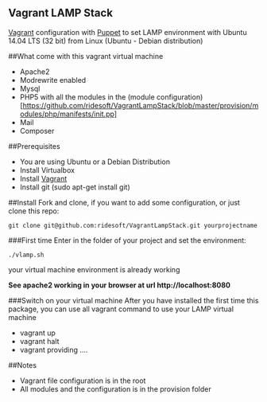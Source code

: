 Vagrant LAMP Stack
------------------------

[Vagrant](https://www.vagrantup.com) configuration with [Puppet](https://puppetlabs.com) to set LAMP environment with Ubuntu 14.04 LTS (32 bit) from Linux (Ubuntu - Debian distribution)

##What come with this vagrant virtual machine
- Apache2
- Modrewrite enabled
- Mysql
- PHP5 with all the modules in the (module configuration)[https://github.com/ridesoft/VagrantLampStack/blob/master/provision/modules/php/manifests/init.pp]
- Mail
- Composer

##Prerequisites
- You are using Ubuntu or a Debian Distribution
- Install Virtualbox
- Install [Vagrant](https://www.vagrantup.com)
- Install git (sudo apt-get install git)

##Install
Fork and clone, if you want to add some configuration, or just clone this repo:
```
git clone git@github.com:ridesoft/VagrantLampStack.git yourprojectname
```
###First time
Enter in the folder of your project and set the environment:
```
./vlamp.sh
```
your virtual machine environment is already working

**See apache2 working in your browser at url http://localhost:8080**

###Switch on your virtual machine
After you have installed the first time this package, you can use all vagrant command to use your LAMP virtual machine
- vagrant up
- vagrant halt
- vagrant providing
....

##Notes
- Vagrant file configuration is in the root
- All modules and the configuration is in the provision folder
